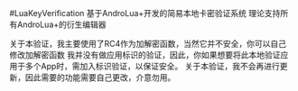 #LuaKeyVerification
基于AndroLua+开发的简易本地卡密验证系统
理论支持所有AndroLua+的衍生编辑器

关于本验证，我主要使用了RC4作为加解密函数，当然它并不安全，你可以自己修改加解密函数
我并没有做应用标识的验证，因此，你如果想要将此本地验证应用于多个App时，需加入标识验证，以保证安全。
关于本验证，我不会再进行更新，因此需要的功能需要自己更改，介意勿用。
